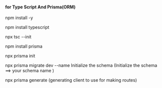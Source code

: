#### for Type Script  And Prisma(ORM)     ####

npm install -y

npm install typescript

npx tsc --init

npm install prisma

npx prisma init

npx prisma migrate dev --name Initialize the schema     (Initialize the schema ==> your schema name )

npx prisma generate  (generating client to use for making routes)